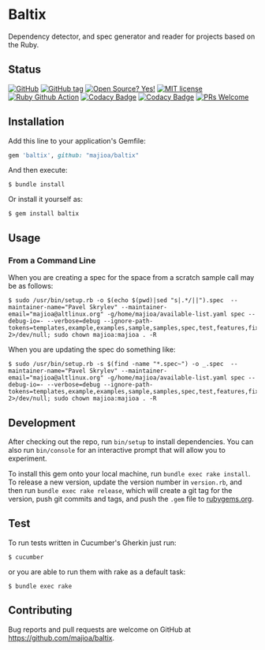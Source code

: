 # Baltix

Dependency detector, and spec generator and reader for projects based on the Ruby.

## Status

[![GitHub](http://img.shields.io/badge/github-majioa/baltix-blue.svg)](http://github.com/majioa/baltix)
[![GitHub tag](https://img.shields.io/github/tag/majioa/baltix.svg)](https://github.com/majioa/baltix/tags/)
[![Open Source? Yes!](https://badgen.net/badge/Open%20Source%20%3F/Yes%21/blue?icon=github)](https://github.com/majioa/baltix)
[![MIT license](https://img.shields.io/badge/License-MIT-blue.svg)](LICENSE)
[![Ruby Github Action](https://github.com/majioa/baltix/actions/workflows/ci.yml/badge.svg)](https://github.com/majioa/baltix/actions/workflows/ci.yml)
[![Codacy Badge](https://app.codacy.com/project/badge/Grade/4d99e63d3d7349d5adfdbc4250666ef2)](https://app.codacy.com/gh/majioa/baltix/dashboard?utm_source=gh&utm_medium=referral&utm_content=&utm_campaign=Badge_grade)
[![Codacy Badge](https://app.codacy.com/project/badge/Coverage/4d99e63d3d7349d5adfdbc4250666ef2)](https://app.codacy.com/gh/majioa/baltix/dashboard?utm_source=gh&utm_medium=referral&utm_content=&utm_campaign=Badge_coverage)
[![PRs Welcome](https://img.shields.io/badge/PRs-welcome-brightgreen.svg?style=flat-square)](https://github.com/majioa/baltix/pulls)

## Installation

Add this line to your application's Gemfile:

```ruby
gem 'baltix', github: "majioa/baltix"
```

And then execute:

    $ bundle install

Or install it yourself as:

    $ gem install baltix

## Usage

### From a Command Line

When you are creating a spec for the space from a scratch sample call may be as follows:

    $ sudo /usr/bin/setup.rb -o $(echo $(pwd)|sed "s|.*/||").spec  --maintainer-name="Pavel Skrylev" --maintainer-email="majioa@altlinux.org" -g/home/majioa/available-list.yaml spec --debug-io=- --verbose=debug --ignore-path-tokens=templates,example,examples,sample,samples,spec,test,features,fixtures,doc,docs,contrib,demo,acceptance,conformance,myapp,website,benchmarks,benchmark,gemfiles,misc,steep  2>/dev/null; sudo chown majioa:majioa . -R

When you are updating the spec do something like:

    $ sudo /usr/bin/setup.rb -s $(find -name "*.spec~") -o _.spec  --maintainer-name="Pavel Skrylev" --maintainer-email="majioa@altlinux.org" -g/home/majioa/available-list.yaml spec --debug-io=- --verbose=debug --ignore-path-tokens=templates,example,examples,sample,samples,spec,test,features,fixtures,doc,docs,contrib,demo,acceptance,conformance,myapp,website,benchmarks,benchmark,gemfiles,misc,steep  2>/dev/null; sudo chown majioa:majioa . -R


## Development

After checking out the repo, run `bin/setup` to install dependencies. You can also run `bin/console` for an interactive prompt that will allow you to experiment.

To install this gem onto your local machine, run `bundle exec rake install`. To release a new version, update the version number in `version.rb`, and then run `bundle exec rake release`, which will create a git tag for the version, push git commits and tags, and push the `.gem` file to [rubygems.org](https://rubygems.org).

## Test

To run tests written in Cucumber's Gherkin just run:

    $ cucumber

or you are able to run them with rake as a default task:

    $ bundle exec rake

## Contributing

Bug reports and pull requests are welcome on GitHub at https://github.com/majioa/baltix.

